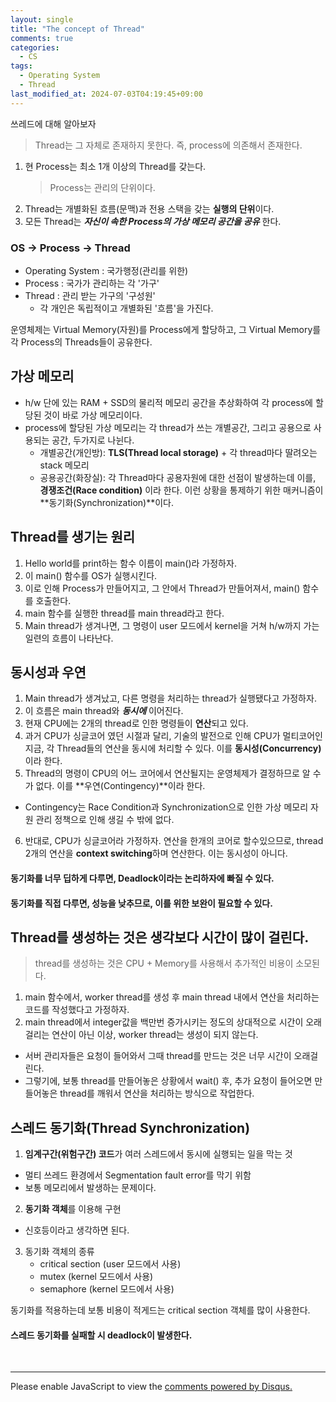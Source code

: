 ```yaml
---
layout: single
title: "The concept of Thread"
comments: true
categories:
  - CS
tags:
  - Operating System
  - Thread
last_modified_at: 2024-07-03T04:19:45+09:00
---
```


쓰레드에 대해 알아보자

> Thread는 그 자체로 존재하지 못한다. 즉, process에 의존해서 존재한다.

1. 현 Process는 최소 1개 이상의 Thread를 갖는다.
   > Process는 관리의 단위이다.
2. Thread는 개별화된 흐름(문맥)과 전용 스택을 갖는 **실행의 단위**이다.
3. 모든 Thread는 **_자신이 속한 Process의 가상 메모리 공간을 공유_** 한다.

### OS -> Process -> Thread

- Operating System : 국가행정(관리를 위한)
- Process : 국가가 관리하는 각 '가구'
- Thread : 관리 받는 가구의 '구성원'
  - 각 개인은 독립적이고 개별화된 '흐름'을 가진다.

운영체제는 Virtual Memory(자원)를 Process에게 할당하고, 그 Virtual Memory를 각 Process의 Threads들이 공유한다.

## 가상 메모리

- h/w 단에 있는 RAM + SSD의 물리적 메모리 공간을 추상화하여 각 process에 할당된 것이 바로 가상 메모리이다.
- process에 할당된 가상 메모리는 각 thread가 쓰는 개별공간, 그리고 공용으로 사용되는 공간, 두가지로 나뉜다.
  - 개별공간(개인방): **TLS(Thread local storage)** + 각 thread마다 딸려오는 stack 메모리
  - 공용공간(화장실): 각 Thread마다 공용자원에 대한 선점이 발생하는데 이를, **경쟁조건(Race condition)** 이라 한다. 이런 상황을 통제하기 위한 매커니즘이 **동기화(Synchronization)**이다.

## Thread를 생기는 원리

1. Hello world를 print하는 함수 이름이 main()라 가정하자.
2. 이 main() 함수를 OS가 실행시킨다.
3. 이로 인해 Process가 만들어지고, 그 안에서 Thread가 만들어져서, main() 함수를 호출한다.
4. main 함수를 실행한 thread를 main thread라고 한다.
5. Main thread가 생겨나면, 그 명령이 user 모드에서 kernel을 거쳐 h/w까지 가는 일련의 흐름이 나타난다.

## 동시성과 우연

1. Main thread가 생겨났고, 다른 명령을 처리하는 thread가 실행됐다고 가정하자.
2. 이 흐름은 main thread와 **_동시에_** 이어진다.
3. 현재 CPU에는 2개의 thread로 인한 명령들이 **연산**되고 있다.
4. 과거 CPU가 싱글코어 였던 시절과 달리, 기술의 발전으로 인해 CPU가 멀티코어인 지금, 각 Thread들의 연산을 동시에 처리할 수 있다. 이를 **동시성(Concurrency)** 이라 한다.
5. Thread의 명령이 CPU의 어느 코어에서 연산될지는 운영체제가 결정하므로 알 수가 없다. 이를 **우연(Contingency)**이라 한다.

- Contingency는 Race Condition과 Synchronization으로 인한 가상 메모리 자원 관리 정책으로 인해 생길 수 밖에 없다.

6. 반대로, CPU가 싱글코어라 가정하자. 연산을 한개의 코어로 할수있으므로, thread 2개의 연산을 **context switching**하며 연산한다. 이는 동시성이 아니다.

#### 동기화를 너무 딥하게 다루면, Deadlock이라는 논리하자에 빠질 수 있다.

#### 동기화를 직접 다루면, 성능을 낮추므로, 이를 위한 보완이 필요할 수 있다.

## Thread를 생성하는 것은 생각보다 시간이 많이 걸린다.

> thread를 생성하는 것은 CPU + Memory를 사용해서 추가적인 비용이 소모된다.

1. main 함수에서, worker thread를 생성 후 main thread 내에서 연산을 처리하는 코드를 작성했다고 가정하자.
2. main thread에서 integer값을 백만번 증가시키는 정도의 상대적으로 시간이 오래걸리는 연산이 아닌 이상, worker thread는 생성이 되지 않는다.

- 서버 관리자들은 요청이 들어와서 그때 thread를 만드는 것은 너무 시간이 오래걸린다.
- 그렇기에, 보통 thread를 만들어놓은 상황에서 wait() 후, 추가 요청이 들어오면 만들어놓은 thread를 깨워서 연산을 처리하는 방식으로 작업한다.

## 스레드 동기화(Thread Synchronization)

1. **임계구간(위험구간) 코드**가 여러 스레드에서 동시에 실행되는 일을 막는 것

- 멀티 쓰레드 환경에서 Segmentation fault error를 막기 위함
- 보통 메모리에서 발생하는 문제이다.

2. **동기화 객체**를 이용해 구현

- 신호등이라고 생각하면 된다.

3. 동기화 객체의 종류
   - critical section (user 모드에서 사용)
   - mutex (kernel 모드에서 사용)
   - semaphore (kernel 모드에서 사용)

동기화를 적용하는데 보통 비용이 적게드는 critical section 객체를 많이 사용한다.

#### 스레드 동기화를 실패할 시 deadlock이 발생한다.

<br/>
<hr/>
<div id="disqus_thread"></div>
<script>
/**
*  RECOMMENDED CONFIGURATION VARIABLES: EDIT AND UNCOMMENT THE SECTION BELOW TO INSERT DYNAMIC VALUES FROM YOUR PLATFORM OR CMS.
*  LEARN WHY DEFINING THESE VARIABLES IS IMPORTANT: https://disqus.com/admin/universalcode/#configuration-variables    */

var disqus_config = function () {
this.page.url = "{{ page.url | absolute_url }};"; // Replace PAGE_URL with your page's canonical URL variable
this.page.identifier = "{{ page.id }}";; // Replace PAGE_IDENTIFIER with your page's unique identifier variable
};

(function() { // DON'T EDIT BELOW THIS LINE
var d = document, s = d.createElement('script');
s.src = 'https://{{ site.comments.disqus.shortname }}.disqus.com/embed.js';
s.setAttribute('data-timestamp', +new Date());
(d.head || d.body).appendChild(s);
})();
</script>
<noscript>Please enable JavaScript to view the <a href="https://disqus.com/?ref_noscript">comments powered by Disqus.</a></noscript>
